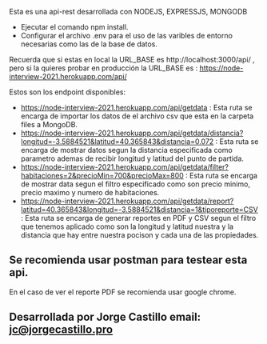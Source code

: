 
Esta es una api-rest desarrollada con NODEJS, EXPRESSJS, MONGODB

- Ejecutar el comando npm install.
- Configurar el archivo .env para el uso de las varibles de entorno necesarias como las de la base de datos.

Recuerda que si estas en local la URL_BASE es http://localhost:3000/api/ , pero si la quieres probar en producción la URL_BASE es : https://node-interview-2021.herokuapp.com/api/



Estos son los endpoint disponibles:
 - https://node-interview-2021.herokuapp.com/api/getdata  : Esta ruta se encarga de importar los datos de el archivo csv que esta en la carpeta files a MongoDB.
 - https://node-interview-2021.herokuapp.com/api/getdata/distancia?longitud=-3.5884521&latitud=40.365843&distancia=0.072  : Esta ruta se encarga de mostrar datos segun la distancia especificada como parametro ademas de recibir longitud y latitud del punto de partida.
 - https://node-interview-2021.herokuapp.com/api/getdata/filter?habitaciones=2&precioMin=700&precioMax=800  : Esta ruta se encarga de mostrar data segun el filtro especificado como son precio minimo, precio maximo y numero de habitaciones.
 - https://node-interview-2021.herokuapp.com/api/getdata/report?latitud=40.365843&longitud=-3.5884521&distancia=1&tiporeporte=CSV  : Esta ruta se encarga de generar reportes en PDF y CSV segun el filtro que tenemos aplicado como son la longitud y latitud nuestra y la distancia que hay entre nuestra pocison y cada una de las propiedades.
 
## Se recomienda usar postman para testear esta api.

En el caso de ver el reporte PDF se recomienda usar google chrome.
## Desarrollada por Jorge Castillo email: jc@jorgecastillo.pro
